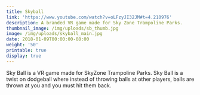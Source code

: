 ```yaml
---
title: Skyball
link: 'https://www.youtube.com/watch?v=oLFzyJI32JM#t=4.210976'
description: A branded VR game made for Sky Zone Trampoline Parks.
thumbnail_image: /img/uploads/sb_thumb.jpg
image: /img/uploads/skyball_main.jpg
date: 2018-01-09T00:00:00-08:00
weight: '50'
printable: true
display: true
---
```

Sky Ball is a VR game made for SkyZone Trampoline Parks. Sky Ball is a twist on dodgeball where instead of throwing balls at other players, balls are thrown at you and you must hit them back.
